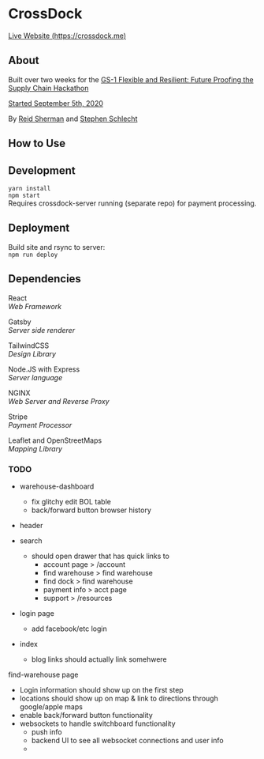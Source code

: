 # CrossDock
[Live Website (https://crossdock.me)](https://crossdock.me)

## About
Built over two weeks for the [GS-1 Flexible and Resilient: Future Proofing the Supply Chain Hackathon](https://gs1us-futureproofhack-platform.bemyapp.com/)

[Started September 5th, 2020](https://github.com/reidjs/crossdock/commit/6a3fa4a1b4d66fa3dd32a2a3086792e75e9fd3b3)

By [Reid Sherman](https://www.linkedin.com/in/reidsherman/) and [Stephen Schlecht](https://www.linkedin.com/in/stephenschlecht/)

## How to Use

## Development

`yarn install`  
`npm start`  
Requires crossdock-server running (separate repo) for payment processing.

## Deployment
Build site and rsync to server:  
`npm run deploy`

## Dependencies

React  
*Web Framework*

Gatsby  
*Server side renderer*  

TailwindCSS  
*Design Library*

Node.JS with Express  
*Server language*

NGINX  
*Web Server and Reverse Proxy*

Stripe  
*Payment Processor*

Leaflet and OpenStreetMaps  
*Mapping Library*


### TODO
- warehouse-dashboard
  - fix glitchy edit BOL table
  - back/forward button browser history

- header
- search
  - should open drawer that has quick links to 
    - account page > /account
    - find warehouse > find warehouse
    - find dock > find warehouse
    - payment info > acct page
    - support > /resources

- login page
  - add facebook/etc login

- index
  - blog links should actually link somehwere

find-warehouse page
- Login information should show up on the first step
- locations should show up on map & link to directions through google/apple maps
- enable back/forward button functionality 
- websockets to handle switchboard functionality
  - push info 
  - backend UI to see all websocket connections and user info 
  - 
